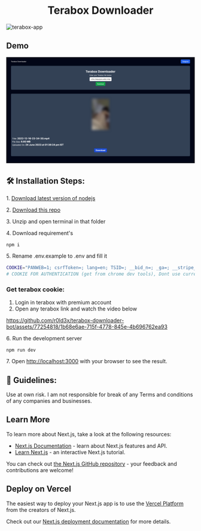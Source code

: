 <h1 align="center" id="title">Terabox Downloader</h1>

![terabox-app](https://socialify.git.ci/r0ld3x/terabox-app/image?description=1&font=KoHo&forks=1&issues=1&language=1&name=1&owner=1&pattern=Circuit%20Board&pulls=1&stargazers=1&theme=Dark)

<h2>Demo</h2>
<img src="demo.png">

<h2>🛠️ Installation Steps:</h2>

<p>1. <a href="https://nodejs.org/en/download/current">Download latest version of nodejs</a></p>
<p>2. <a href="https://github.com/r0ld3x/terabox-app/archive/refs/heads/main.zip">Download this repo</a></p>

<p>3. Unzip and open terminal in that folder</p>

<p>4. Download requirement's</p>

```
npm i
```

<p>5. Rename .env.example to .env and fill it</p>

```bash
COOKIE="PANWEB=1; csrfToken=; lang=en; TSID=; __bid_n=; _ga=; __stripe_mid=; ndus=; browserid==; ndut_fmt=; _ga_06ZNKL8C2E="
# COOKIE FOR AUTHENTICATION (get from chrome dev tools), Dont use current one


```

### Get terabox cookie:

1. Login in terabox with premium account
2. Open any terabox link and watch the video below

https://github.com/r0ld3x/terabox-downloader-bot/assets/77254818/1b68e6ae-715f-4778-845e-4b696762ea93

<p>6. Run the development server</p>

```
npm run dev
```

<p>7. Open <a href="http://localhost:3000">http://localhost:3000</a> with your browser to see the result.</p>

<h2>🍰 Guidelines:</h2>

Use at own risk. I am not responsible for break of any Terms and conditions of any companies and businesses.

## Learn More

To learn more about Next.js, take a look at the following resources:

- [Next.js Documentation](https://nextjs.org/docs) - learn about Next.js features and API.
- [Learn Next.js](https://nextjs.org/learn) - an interactive Next.js tutorial.

You can check out [the Next.js GitHub repository](https://github.com/vercel/next.js/) - your feedback and contributions are welcome!

## Deploy on Vercel

The easiest way to deploy your Next.js app is to use the [Vercel Platform](https://vercel.com/new?utm_medium=default-template&filter=next.js&utm_source=create-next-app&utm_campaign=create-next-app-readme) from the creators of Next.js.

Check out our [Next.js deployment documentation](https://nextjs.org/docs/deployment) for more details.
